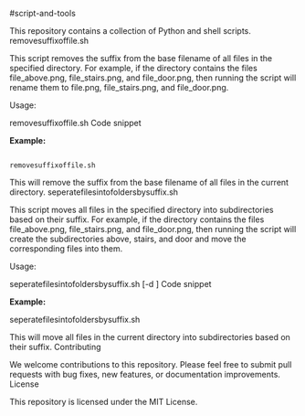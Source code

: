 #script-and-tools

This repository contains a collection of Python and shell scripts.
removesuffixoffile.sh

This script removes the suffix from the base filename of all files in the specified directory. For example, if the directory contains the files file_above.png, file_stairs.png, and file_door.png, then running the script will rename them to file.png, file_stairs.png, and file_door.png.

Usage:

removesuffixoffile.sh 
Code snippet


**Example:**
```

removesuffixoffile.sh
```
This will remove the suffix from the base filename of all files in the current directory.
seperatefilesintofoldersbysuffix.sh

This script moves all files in the specified directory into subdirectories based on their suffix. For example, if the directory contains the files file_above.png, file_stairs.png, and file_door.png, then running the script will create the subdirectories above, stairs, and door and move the corresponding files into them.

Usage:

seperatefilesintofoldersbysuffix.sh [-d <directory>]
Code snippet


**Example:**


seperatefilesintofoldersbysuffix.sh
  
This will move all files in the current directory into subdirectories based on their suffix.
Contributing

We welcome contributions to this repository. Please feel free to submit pull requests with bug fixes, new features, or documentation improvements.
License

This repository is licensed under the MIT License.
